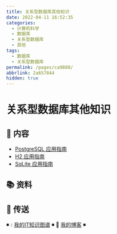 ```yaml
---
title: 关系型数据库其他知识
date: 2022-04-11 16:52:35
categories: 
  - 计算机科学
  - 数据库
  - 关系型数据库
  - 其他
tags: 
  - 数据库
  - 关系型数据库
permalink: /pages/ca9888/
abbrlink: 2a657844
hidden: true
---
```


# 关系型数据库其他知识

## 📖 内容

- [PostgreSQL 应用指南](01.PostgreSQL.md)
- [H2 应用指南](02.H2.md)
- [SqLite 应用指南](03.Sqlite.md)

## 📚 资料

## 🚪 传送

◾ 💧 [我的IT知识图谱](https://dunwu.github.io/waterdrop/) ◾ 🎯 [我的博客](https://dunwu.github.io/blog/) ◾
